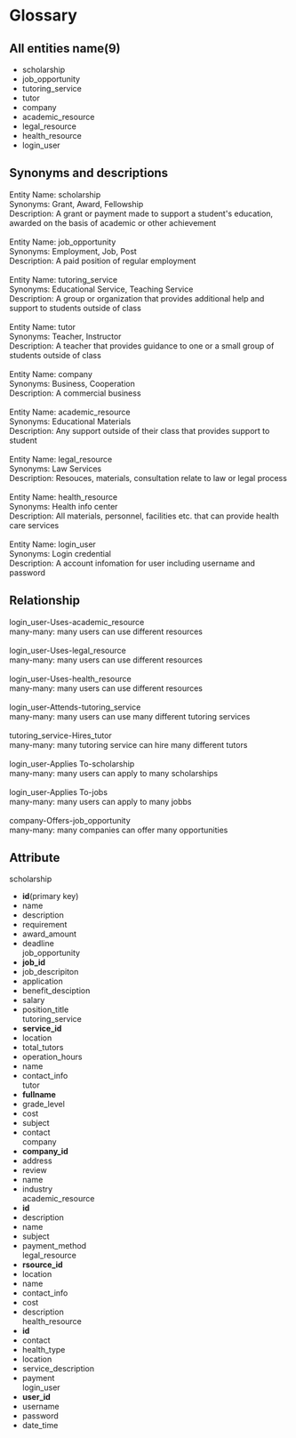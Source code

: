 # Glossary
## All entities name(9)
- scholarship
- job_opportunity
- tutoring_service
- tutor
- company
- academic_resource
- legal_resource
- health_resource
- login_user

## Synonyms and descriptions
Entity Name: scholarship <br />
Synonyms: Grant, Award, Fellowship<br />
Description: A grant or payment made to support a student's education, awarded on the basis of academic or other achievement<br />
<br />
Entity Name: job_opportunity <br />
Synonyms: Employment, Job, Post<br />
Description: A paid position of regular employment<br />
<br />
Entity Name: tutoring_service <br />
Synonyms: Educational Service, Teaching Service<br />
Description: A group or organization that provides additional help and support to students outside of class<br />
<br />
Entity Name: tutor <br />
Synonyms: Teacher, Instructor<br />
Description: A teacher that provides guidance to one or a small group of students outside of class<br />
<br />
Entity Name: company <br />
Synonyms: Business, Cooperation<br />
Description: A commercial business<br />
<br />
Entity Name: academic_resource <br />
Synonyms: Educational Materials <br />
Description: Any support outside of their class that provides support to student<br />
<br />
Entity Name: legal_resource <br />
Synonyms: Law Services<br />
Description: Resouces, materials, consultation relate to law or legal process<br />
<br />
Entity Name: health_resource <br />
Synonyms: Health info center<br />
Description: All materials, personnel, facilities etc. that can provide health care services<br />
<br />
Entity Name: login_user <br />
Synonyms: Login credential<br />
Description: A account infomation for user including username and password<br />

## Relationship
login_user-Uses-academic_resource<br />
many-many: many users can use different resources<br />
<br />
login_user-Uses-legal_resource<br />
many-many: many users can use different resources<br />
<br />
login_user-Uses-health_resource<br />
many-many: many users can use different resources<br />
<br />
login_user-Attends-tutoring_service<br />
many-many: many users can use many different tutoring services<br />
<br />
tutoring_service-Hires_tutor<br />
many-many: many tutoring service can hire many different tutors<br />
<br />
login_user-Applies To-scholarship<br />
many-many: many users can apply to many scholarships<br />
<br />
login_user-Applies To-jobs<br />
many-many: many users can apply to many jobbs<br />
<br />
company-Offers-job_opportunity<br />
many-many: many companies can offer many opportunities<br />
## Attribute
scholarship
- **id**(primary key)
- name
- description 
- requirement 
- award_amount
- deadline<br />
job_opportunity
- **job_id**
- job_descripiton
- application
- benefit_desciption
- salary
- position_title<br />
tutoring_service
- **service_id**
- location
- total_tutors
- operation_hours
- name
- contact_info<br />
tutor
- **fullname**
- grade_level
- cost
- subject 
- contact<br />
company
- **company_id**
- address
- review
- name
- industry<br />
academic_resource
- **id**
- description 
- name
- subject
- payment_method<br />
legal_resource
- **rsource_id**
- location
- name
- contact_info
- cost
- description <br />
health_resource
- **id**
- contact
- health_type
- location
- service_description
- payment<br />
login_user
- **user_id**
- username
- password 
- date_time

